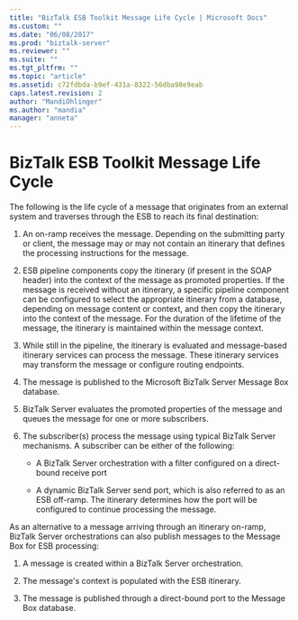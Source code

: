```yaml
---
title: "BizTalk ESB Toolkit Message Life Cycle | Microsoft Docs"
ms.custom: ""
ms.date: "06/08/2017"
ms.prod: "biztalk-server"
ms.reviewer: ""
ms.suite: ""
ms.tgt_pltfrm: ""
ms.topic: "article"
ms.assetid: c72fdbda-b9ef-431a-8322-56dba98e9eab
caps.latest.revision: 2
author: "MandiOhlinger"
ms.author: "mandia"
manager: "anneta"
---
```

# BizTalk ESB Toolkit Message Life Cycle
The following is the life cycle of a message that originates from an external system and traverses through the ESB to reach its final destination:  
  
1.  An on-ramp receives the message. Depending on the submitting party or client, the message may or may not contain an itinerary that defines the processing instructions for the message.  
  
2.  ESB pipeline components copy the itinerary (if present in the SOAP header) into the context of the message as promoted properties. If the message is received without an itinerary, a specific pipeline component can be configured to select the appropriate itinerary from a database, depending on message content or context, and then copy the itinerary into the context of the message. For the duration of the lifetime of the message, the itinerary is maintained within the message context.  
  
3.  While still in the pipeline, the itinerary is evaluated and message-based itinerary services can process the message. These itinerary services may transform the message or configure routing endpoints.  
  
4.  The message is published to the Microsoft BizTalk Server Message Box database.  
  
5.  BizTalk Server evaluates the promoted properties of the message and queues the message for one or more subscribers.  
  
6.  The subscriber(s) process the message using typical BizTalk Server mechanisms. A subscriber can be either of the following:  
  
    -   A BizTalk Server orchestration with a filter configured on a direct-bound receive port  
  
    -   A dynamic BizTalk Server send port, which is also referred to as an ESB off-ramp. The itinerary determines how the port will be configured to continue processing the message.  
  
 As an alternative to a message arriving through an itinerary on-ramp, BizTalk Server orchestrations can also publish messages to the Message Box for ESB processing:  
  
1.  A message is created within a BizTalk Server orchestration.  
  
2.  The message's context is populated with the ESB itinerary.  
  
3.  The message is published through a direct-bound port to the Message Box database.